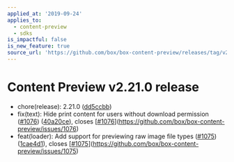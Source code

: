 ```yaml
---
applied_at: '2019-09-24'
applies_to:
  - content-preview
  - sdks
is_impactful: false
is_new_feature: true
source_url: 'https://github.com/box/box-content-preview/releases/tag/v2.21.0'
---
```


# Content Preview v2.21.0 release


* chore(release): 2.21.0 ([dd5ccbb](https://github.com/box/box-content-preview/commit[dd5ccbb](https://github.com/box/box-content-preview/commit/dd5ccbb)))
* fix(text): Hide print content for users without download permission ([#1076](https://github.com/box/box-content-preview/pull/1076)) ([40a20ce](https://github.com/box/box-content-preview/commit[40a20ce](https://github.com/box/box-content-preview/commit/40a20ce))), closes [[#1076](https://github.com/box/box-content-preview/pull/1076)](https://github.com/box/box-content-preview/issues/1076)
* feat(loader): Add support for previewing raw image file types ([#1075](https://github.com/box/box-content-preview/pull/1075)) ([1cae4d1](https://github.com/box/box-content-preview/commit[1cae4d1](https://github.com/box/box-content-preview/commit/1cae4d1))), closes [[#1075](https://github.com/box/box-content-preview/pull/1075)](https://github.com/box/box-content-preview/issues/1075)



